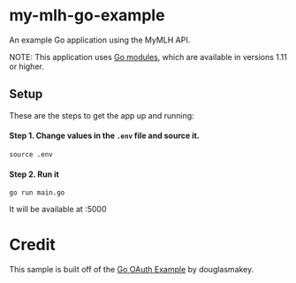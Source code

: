 # my-mlh-go-example
 An example Go application using the MyMLH API.

 NOTE: This application uses [Go modules](https://github.com/golang/go/wiki/Modules), which are available in versions 1.11 or higher.


## Setup

These are the steps to get the app up and running:

#### Step 1. Change values in the `.env` file and source it.

```
source .env
```

#### Step 2. Run it

```
go run main.go
```

It will be available at :5000

# Credit
This sample is built off of the [Go OAuth Example](https://github.com/douglasmakey/oauth2-example) by douglasmakey.
